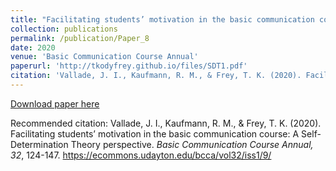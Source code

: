 ```yaml
---
title: "Facilitating students’ motivation in the basic communication course: A Self-Determination Theory perspective"
collection: publications
permalink: /publication/Paper_8
date: 2020
venue: 'Basic Communication Course Annual'
paperurl: 'http://tkodyfrey.github.io/files/SDT1.pdf'
citation: 'Vallade, J. I., Kaufmann, R. M., & Frey, T. K. (2020). Facilitating students’ motivation in the basic communication course: A Self-Determination Theory perspective. _Basic Communication Course Annual, 32_, 124-147. https://ecommons.udayton.edu/bcca/vol32/iss1/9/'
---
```


[Download paper here](http://tkodyfrey.github.io/files/SDT1.pdf)

Recommended citation: Vallade, J. I., Kaufmann, R. M., & Frey, T. K. (2020). Facilitating students’ motivation in the basic communication course: A Self-Determination Theory perspective. _Basic Communication Course Annual, 32_, 124-147. https://ecommons.udayton.edu/bcca/vol32/iss1/9/
